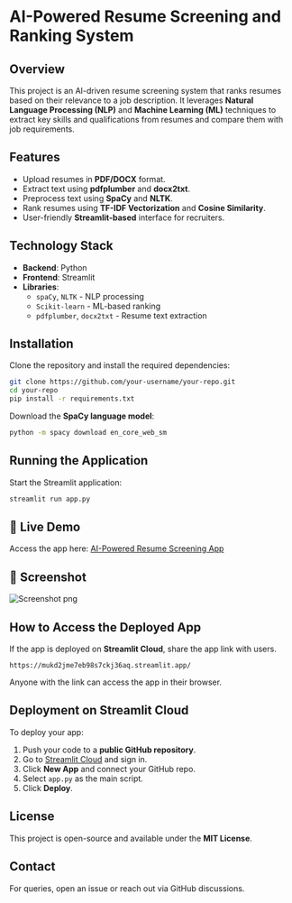 # AI-Powered Resume Screening and Ranking System

## Overview
This project is an AI-driven resume screening system that ranks resumes based on their relevance to a job description. It leverages **Natural Language Processing (NLP)** and **Machine Learning (ML)** techniques to extract key skills and qualifications from resumes and compare them with job requirements.

## Features
- Upload resumes in **PDF/DOCX** format.
- Extract text using **pdfplumber** and **docx2txt**.
- Preprocess text using **SpaCy** and **NLTK**.
- Rank resumes using **TF-IDF Vectorization** and **Cosine Similarity**.
- User-friendly **Streamlit-based** interface for recruiters.

## Technology Stack
- **Backend**: Python
- **Frontend**: Streamlit
- **Libraries**:
  - `spaCy`, `NLTK` - NLP processing
  - `Scikit-learn` - ML-based ranking
  - `pdfplumber`, `docx2txt` - Resume text extraction

## Installation
Clone the repository and install the required dependencies:
```sh
git clone https://github.com/your-username/your-repo.git
cd your-repo
pip install -r requirements.txt
```
Download the **SpaCy language model**:
```sh
python -m spacy download en_core_web_sm
```

## Running the Application
Start the Streamlit application:
```sh
streamlit run app.py
```

## 🔗 Live Demo
Access the app here: [AI-Powered Resume Screening App](https://mukd2jme7eb98s7ckj36aq.streamlit.app/)

## 📸 Screenshot
![Screenshot png](https://github.com/user-attachments/assets/ef51dfc9-f0bc-43c2-b47b-2e52adfe63dd)


## How to Access the Deployed App
If the app is deployed on **Streamlit Cloud**, share the app link with users.
```
https://mukd2jme7eb98s7ckj36aq.streamlit.app/
```
Anyone with the link can access the app in their browser.

## Deployment on Streamlit Cloud
To deploy your app:
1. Push your code to a **public GitHub repository**.
2. Go to [Streamlit Cloud](https://share.streamlit.io/) and sign in.
3. Click **New App** and connect your GitHub repo.
4. Select `app.py` as the main script.
5. Click **Deploy**.

## License
This project is open-source and available under the **MIT License**.

## Contact
For queries, open an issue or reach out via GitHub discussions.

